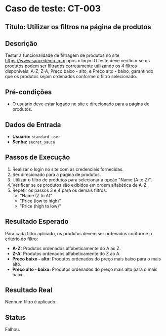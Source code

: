 # Caso de teste: CT-003

## Título: Utilizar os filtros na página de produtos

## Descrição
Testar a funcionalidade de filtragem de produtos no site https://www.saucedemo.com após o login. O teste deve verificar se os produtos podem ser filtrados corretamente utilizando os 4 filtros disponíveis: A-Z, Z-A, Preço baixo - alto, e Preço alto - baixo, garantindo que os produtos sejam ordenados conforme o filtro selecionado.

## Pré-condições
- O usuário deve estar logado no site e direcionado para a página de produtos.

## Dados de Entrada
- **Usuário:** `standard_user`
- **Senha:** `secret_sauce`

## Passos de Execução
1. Realizar o login no site com as credenciais fornecidas.
2. Ser direcionado para a página de produtos.
3. Utilizar o filtro de produtos para selecionar a opção "Name (A to Z)".
4. Verificar se os produtos são exibidos em ordem alfabética de A-Z.
5. Repetir os passos 3 e 4 para os demais filtros:
   - "Name (Z to A)"
   - "Price (low to high)"
   - "Price (high to low)"

## Resultado Esperado
Para cada filtro aplicado, os produtos devem ser ordenados conforme o critério do filtro:
- **A-Z:** Produtos ordenados alfabeticamente do A ao Z.
- **Z-A:** Produtos ordenados alfabeticamente do Z ao A.
- **Preço baixo - alto:** Produtos ordenados do preço mais baixo para o mais alto.
- **Preço alto - baixo:** Produtos ordenados do preço mais alto para o mais baixo.

## Resultado Real
Nenhum filtro é aplicado.

## Status
Falhou.